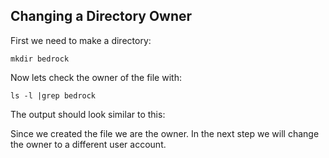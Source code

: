 ## Changing a Directory Owner

First we need to make a directory:

```
mkdir bedrock
```

Now lets check the owner of the file with:

```
ls -l |grep bedrock
```

The output should look similar to this:

Since we created the file we are the owner. In the next step we will change the owner to a different user account.

